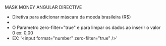  
 MASK MONEY ANGULAR DIRECTIVE

 * Diretiva para adicionar máscara da moeda brasileira (R$)
 *
 * O Parametro zero-filter="true" e para limpar os dados ao inserir o valor 0 ex: 0,00
 * EX: '\<input  format="number" zero-filter="true" />'
